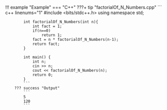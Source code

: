 !!! example "Example"
    === "C++"
        ???+ tip "factorialOf_N_Numbers.cpp"
            ``` c++ linenums="1"
            #include <bits/stdc++.h>
            using namespace std;

            int factorialOf_N_Numbers(int n){
                int fact = 1;
                if(n==0)
                    return 1;
                fact = n * factorialOf_N_Numbers(n-1);
                return fact;
            }

            int main() {
                int n;
                cin >> n;
                cout << factorialOf_N_Numbers(n);
                return 0;
            }
            ```
        ??? success "Output"
            ```
            5
            120
            ```